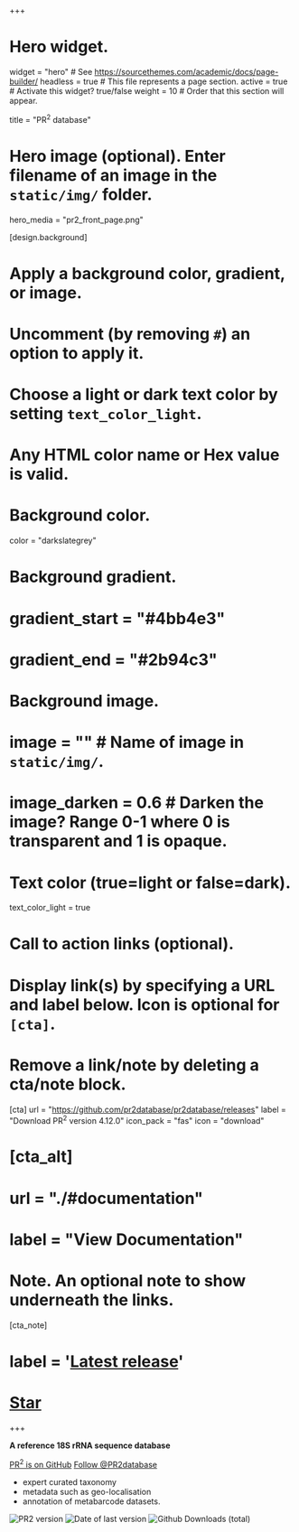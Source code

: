 +++
# Hero widget.
widget = "hero"  # See https://sourcethemes.com/academic/docs/page-builder/
headless = true  # This file represents a page section.
active = true  # Activate this widget? true/false
weight = 10  # Order that this section will appear.

title = "PR<sup>2</sup> database"

# Hero image (optional). Enter filename of an image in the `static/img/` folder.
hero_media = "pr2_front_page.png"

[design.background]
  # Apply a background color, gradient, or image.
  #   Uncomment (by removing `#`) an option to apply it.
  #   Choose a light or dark text color by setting `text_color_light`.
  #   Any HTML color name or Hex value is valid.

  # Background color.
color = "darkslategrey"

  # Background gradient.
#  gradient_start = "#4bb4e3"
#  gradient_end = "#2b94c3"

  # Background image.
  # image = ""  # Name of image in `static/img/`.
  # image_darken = 0.6  # Darken the image? Range 0-1 where 0 is transparent and 1 is opaque.

  # Text color (true=light or false=dark).
  text_color_light = true

# Call to action links (optional).
#   Display link(s) by specifying a URL and label below. Icon is optional for `[cta]`.
#   Remove a link/note by deleting a cta/note block.
[cta]
  url = "https://github.com/pr2database/pr2database/releases"
  label = "Download PR<sup>2</sup> version 4.12.0"
  icon_pack = "fas"
  icon = "download"

# [cta_alt]
#   url = "./#documentation"
#   label = "View Documentation"

# Note. An optional note to show underneath the links.
[cta_note]
# label = '<a class="js-github-release" href="https://github.com/pr2database/pr2database/releases" data-repo="pr2database/pr2database">Latest release<!-- V --></a>'

# <span style="text-shadow: none;"><a class="github-button" href="https://github.com/pr2database/pr2database" data-icon="octicon-star" data-size="medium" data-show-count="true" aria-label="PR2 is on GitHub">Star</a><script async defer src="https://buttons.github.io/buttons.js"></script></span>
+++

**A reference 18S rRNA sequence database**

<!-- Place this tag where you want the button to render. https://buttons.github.io/-->
<a class="github-button" href="https://github.com/pr2database/pr2database" data-size="medium" data-show-count="true" aria-label="PR2 is on GitHub">PR<sup>2</sup> is on GitHub</a> <a href="https://twitter.com/PR2database?ref_src=twsrc%5Etfw" class="twitter-follow-button" data-show-count="true">Follow @PR2database</a><script async src="https://platform.twitter.com/widgets.js" charset="utf-8"></script>

* expert curated taxonomy
* metadata such as geo-localisation
* annotation of metabarcode datasets.

<!-- Place this tag in your head or just before your close body tag. -->
<script async defer src="https://buttons.github.io/buttons.js"></script>

![PR2 version](https://img.shields.io/badge/release-4.12.0-blue.svg) ![Date of last version](https://img.shields.io/badge/date-08%20August%202019-lightgrey.svg) ![Github Downloads (total)](https://img.shields.io/github/downloads/pr2database/pr2database/total.svg)
